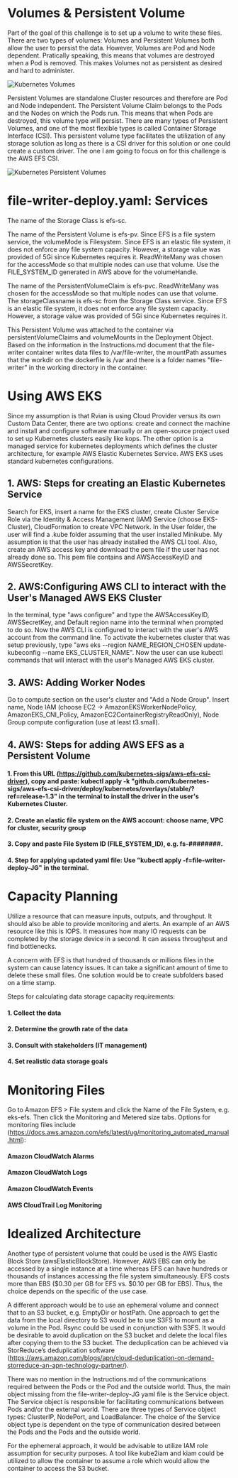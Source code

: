 # Volumes & Persistent Volume

Part of the goal of this challenge is to set up a volume to write these files. There are two types of volumes: Volumes and Persistent Volumes both allow the user to persist the data. However, Volumes are Pod and Node dependent. Pratically speaking, this means that volumes are destroyed when a Pod is removed. This makes Volumes not as persistent as desired and hard to administer.

![](k8s_volumes.png "Kubernetes Volumes")

Persistent Volumes are standalone Cluster resources and therefore are Pod and Node independent. The Persistent Volume Claim belongs to the Pods and the Nodes on which the Pods run. This means that when Pods are destroyed, this volume type will persist. There are many types of Persistent Volumes, and one of the most flexible types is called Container Storage Interface (CSI). This persistent volume type facilitates the utilization of any storage solution as long as there is a CSI driver for this solution or one could create a custom driver. The one I am going to focus on for this challenge is the AWS EFS CSI.

![](K8s_PV.png "Kubernetes Persistent Volumes")

# file-writer-deploy.yaml: Services

The name of the Storage Class is efs-sc.

The name of the Persistent Volume is efs-pv. Since EFS is a file system service, the volumeMode is Filesystem. Since EFS is an elastic file system, it does not enforce any file system capacity. However, a storage value was provided of 5Gi since Kubernetes requires it. ReadWriteMany was chosen for the accessMode so that multiple nodes can use that volume. Use the FILE_SYSTEM_ID generated in AWS above for the volumeHandle.

The name of the PersistentVolumeClaim is efs-pvc. ReadWriteMany was chosen for the accessMode so that multiple nodes can use that volume. The storageClassname is efs-sc from the Storage Class service. Since EFS is an elastic file system, it does not enforce any file system capacity. However, a storage value was provided of 5Gi since Kubernetes requires it.

This Persistent Volume was attached to the container via persistentVolumeClaims and volumeMounts in the Deployment Object. Based on the information in the Instructions.md document that the file-writer container writes data files to /var/file-writer, the mountPath assumes that the workdir on the dockerfile is /var and there is a folder names "file-writer" in the working directory in the container.

# Using AWS EKS

Since my assumption is that Rvian is using Cloud Provider versus its own Custom Data Center, there are two options: create and connect the machine and install and configure software manually or an open-source project used to set up Kubernetes clusters easily like kops. The other option is a managed service for kubernetes deployments which defines the cluster architecture, for example AWS Elastic Kubernetes Service. AWS EKS uses standard kubernetes configurations.

## 1. AWS: Steps for creating an Elastic Kubernetes Service

Search for EKS, insert a name for the EKS cluster, create Cluster Service Role via the Identity & Access Management (IAM) Service (choose EKS-Cluster), CloudFormation to create VPC Network. In the User folder, the user will find a .kube folder assuming that the user installed Minikube. My assumption is that the user has already installed the AWS CLI tool. Also, create an AWS access key and download the pem file if the user has not already done so. This pem file contains and AWSAccessKeyID and AWSSecretKey. 

## 2. AWS:Configuring AWS CLI to interact with the User's Managed AWS EKS Cluster

In the terminal, type "aws configure" and type the AWSAccessKeyID, AWSSecretKey, and Default region name into the terminal when prompted to do so. Now the AWS CLI is configured to interact with the user's AWS account from the command line. To activate the kubernetes cluster that was setup previously, type "aws eks --region NAME_REGION_CHOSEN update-kubeconfig --name EKS_CLUSTER_NAME". Now the user can use kubectl commands that will interact with the user's Managed AWS EKS cluster.

## 3. AWS: Adding Worker Nodes

Go to compute section on the user's cluster and "Add a Node Group". Insert name, Node IAM (choose EC2 -> AmazonEKSWorkerNodePolicy, AmazonEKS_CNI_Policy, AmazonEC2ContainerRegistryReadOnly), Node Group compute configuration (use at least t3.small).  

## 4. AWS: Steps for adding AWS EFS as a Persistent Volume

#### 1. From this URL (https://github.com/kubernetes-sigs/aws-efs-csi-driver), copy and paste: kubectl apply -k "github.com/kubernetes-sigs/aws-efs-csi-driver/deploy/kubernetes/overlays/stable/?ref=release-1.3" in the terminal to install the driver in the user's Kubernetes Cluster.

#### 2. Create an elastic file system on the AWS account: choose name, VPC for cluster, security group

#### 3. Copy and paste File System ID (FILE_SYSTEM_ID), e.g. fs-########. 

#### 4. Step for applying updated yaml file: Use "kubectl apply -f=file-writer-deploy-JG" in the terminal.

# Capacity Planning

Utilize a resource that can measure inputs, outputs, and throughput. It should also be able to provide monitoring and alerts. An example of an AWS resource like this is IOPS. It measures how many IO requests can be completed by the storage device in a second. It can assess throughput and find bottlenecks.

A concern with EFS is that hundred of thousands or millions files in the system can cause latency issues. It can take a significant amount of time to delete these small files. One solution would be to create subfolders based on a time stamp.

Steps for calculating data storage capacity requirements:

#### 1. Collect the data

#### 2. Determine the growth rate of the data

#### 3. Consult with stakeholders (IT management)

#### 4. Set realistic data storage goals

# Monitoring Files

Go to Amazon EFS > File system and click the Name of the File System, e.g. eks-efs. Then click the Monitoring and Metered size tabs. Options for monitoring files include (https://docs.aws.amazon.com/efs/latest/ug/monitoring_automated_manual.html):

#### Amazon CloudWatch Alarms

#### Amazon CloudWatch Logs

#### Amazon CloudWatch Events

#### AWS CloudTrail Log Monitoring

# Idealized Architecture

Another type of persistent volume that could be used is the AWS Elastic Block Store (awsElasticBlockStore). However, AWS EBS can only be accessed by a single instance at a time whereas EFS can have hundreds or thousands of instances accessing the file system simultaneously. EFS costs more than EBS ($0.30 per GB for EFS vs. $0.10 per GB for EBS). Thus, the choice depends on the specific of the use case.

A different approach would be to use an ephemeral volume and connect that to an S3 bucket, e.g. EmptyDir or hostPath. One approach to get the data from the local directory to S3 would be to use S3FS to mount as a volume in the Pod. Rsync could be used in conjunction with S3FS. It would be desirable to avoid duplication on the S3 bucket and delete the local files after copying them to the S3 bucket. The deduplication can be achieved via StorReduce’s deduplication software (https://aws.amazon.com/blogs/apn/cloud-deduplication-on-demand-storreduce-an-apn-technology-partner/).

There was no mention in the Instructions.md of the communications required between the Pods or the Pod and the outside world. Thus, the main object missing from the file-writer-deploy-JG yaml file is the Service object. The Service object is responsible for facilitating communications between Pods and/or the external world. There are three types of Service object types: ClusterIP, NodePort, and LoadBalancer. The choice of the Service object type is dependent on the type of communication desired between the Pods and the Pods and the outside world.

For the ephemeral approach, it would be advisable to utilize IAM role assumption for security purposes. A tool like kube2iam and kiam could be utilized to allow the container to assume a role which would allow the container to access the S3 bucket.